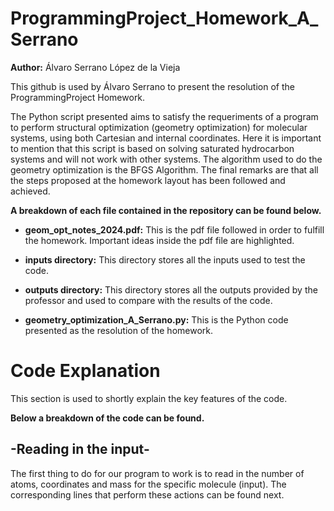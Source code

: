 # ProgrammingProject_Homework_A_Serrano
**Author:** Álvaro Serrano López de la Vieja

This github is used by Álvaro Serrano to present the resolution of the ProgrammingProject Homework.

The Python script presented aims to satisfy the requeriments of a program to perform structural optimization (geometry optimization) for molecular systems, using both Cartesian and internal coordinates. Here it is important to mention that this script is based on solving saturated hydrocarbon systems and will not work with other systems. The algorithm used to do the geometry optimization is the BFGS Algorithm. The final remarks are that all the steps proposed at the homework layout has been followed and achieved.

**A breakdown of each file contained in the repository can be found below.**

- **geom_opt_notes_2024.pdf:** This is the pdf file followed in order to fulfill the homework. Important ideas inside the pdf file are highlighted.

- **inputs directory:** This directory stores all the inputs used to test the code.

- **outputs directory:** This directory stores all the outputs provided by the professor and used to compare with the results of the code.

- **geometry_optimization_A_Serrano.py:** This is the Python code presented as the resolution of the homework.

# Code Explanation

This section is used to shortly explain the key features of the code.

**Below a breakdown of the code can be found.**

## -Reading in the input-
The first thing to do for our program to work is to read in the number of atoms, coordinates and mass for the specific molecule (input). The corresponding lines that perform these actions can be found next.
